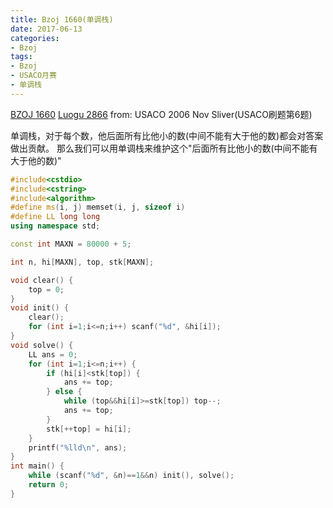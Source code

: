 ```yaml
---
title: Bzoj 1660(单调栈)
date: 2017-06-13
categories:
- Bzoj
tags:
- Bzoj
- USACO月赛
- 单调栈
---
```

[BZOJ 1660](http://www.lydsy.com/JudgeOnline/problem.php?id=1660)
[Luogu 2866](https://www.luogu.org/problem/show?pid=2866)
from: USACO 2006 Nov Sliver(USACO刷题第6题)

单调栈，对于每个数，他后面所有比他小的数(中间不能有大于他的数)都会对答案做出贡献。 
那么我们可以用单调栈来维护这个"后面所有比他小的数(中间不能有大于他的数)"
<!-- more -->
```c++
#include<cstdio>
#include<cstring>
#include<algorithm>
#define ms(i, j) memset(i, j, sizeof i)
#define LL long long
using namespace std;

const int MAXN = 80000 + 5;

int n, hi[MAXN], top, stk[MAXN];

void clear() {
    top = 0;
}
void init() {
    clear();
    for (int i=1;i<=n;i++) scanf("%d", &hi[i]);
}
void solve() {
    LL ans = 0; 
    for (int i=1;i<=n;i++) {
        if (hi[i]<stk[top]) {
            ans += top;
        } else {
            while (top&&hi[i]>=stk[top]) top--;
            ans += top;
        }
        stk[++top] = hi[i];
    }
    printf("%lld\n", ans);
}
int main() {
    while (scanf("%d", &n)==1&&n) init(), solve();
    return 0;
}
```
